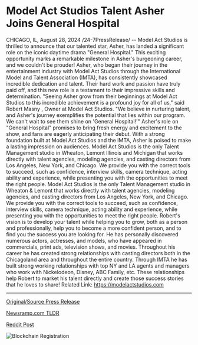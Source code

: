 # Model Act Studios Talent Asher Joins General Hospital

CHICAGO, IL, August 28, 2024 /24-7PressRelease/ -- Model Act Studios is thrilled to announce that our talented star, Asher, has landed a significant role on the iconic daytime drama "General Hospital." This exciting opportunity marks a remarkable milestone in Asher's burgeoning career, and we couldn't be prouder!  Asher, who began their journey in the entertainment industry with Model Act Studios through the International Model and Talent Association (IMTA), has consistently showcased incredible dedication and talent. Their hard work and passion have truly paid off, and this new role is a testament to their impressive skills and determination.  "Seeing Asher grow from their beginnings at Model Act Studios to this incredible achievement is a profound joy for all of us," said Robert Masny , Owner at Model Act Studios. "We believe in nurturing talent, and Asher's journey exemplifies the potential that lies within our program. We can't wait to see them shine on 'General Hospital!'"  Asher's role on "General Hospital" promises to bring fresh energy and excitement to the show, and fans are eagerly anticipating their debut. With a strong foundation built at Model Act Studios and the IMTA, Asher is poised to make a lasting impression on audiences.  Model Act Studios is the only Talent Management studio in Wheaton, Lemont Illinois and Michigan that works directly with talent agencies, modeling agencies, and casting directors from Los Angeles, New York, and Chicago. We provide you with the correct tools to succeed, such as confidence, interview skills, camera technique, acting ability and experience, while presenting you with the opportunities to meet the right people.  Model Act Studios is the only Talent Management studio in Wheaton & Lemont that works directly with talent agencies, modeling agencies, and casting directors from Los Angeles, New York, and Chicago. We provide you with the correct tools to succeed, such as confidence, interview skills, camera technique, acting ability and experience, while presenting you with the opportunities to meet the right people.  Robert's vision is to develop your talent while helping you to grow, both as a person and professionally, help you to become a more confident person, and to find you the success you are looking for. He has personally discovered numerous actors, actresses, and models, who have appeared in commercials, print ads, television shows, and movies. Throughout his career he has created strong relationships with casting directors both in the Chicagoland area and throughout the entire country. Through IMTA he has built strong working relationships with top NY and LA agents and managers who work with Nickelodeon, Disney, ABC Family, etc. These relationships help Robert to market his talent directly and create those success stories that he loves to share!  Related Link: https://modelactstudios.com 

---

[Original/Source Press Release](https://www.24-7pressrelease.com/press-release/513844/model-act-studios-talent-asher-joins-general-hospital)
                    

[Newsramp.com TLDR](None) 



[Reddit Post](https://www.reddit.com/r/Lifestyle_Culture/comments/1f386cz/talented_star_asher_lands_role_on_general_hospital/) 



![Blockchain Registration](https://cdn.newsramp.app/24-7PressRelease/qrcode/248/28/archDwk1.webp)